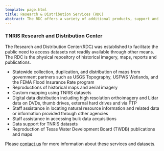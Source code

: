 ```yaml
---
template: page.html
title: Research & Distribution Services (RDC)
abstract: The RDC offers a variety of additional products, support and services from our in-house staff. We provide hands-on assistance and expertise.
---
```


### TNRIS Research and Distribution Center

  The Research and Distribution Center(RDC) was established to facilitate the public need to access datasets not readily available through other means. The RDC is the physical repository of historical imagery, maps, reports and publications.   

* Statewide collection, duplication, and distribution of maps from government partners such as USGS Topography, USFWS Wetlands, and the FEMA Flood Insurance Rate program
* Reproductions of historical maps and aerial imagery
* Custom mapping using TNRIS datasets
* Digital data distribution including high resolution orthoimagery and Lidar data on DVDs, thumb drives, external hard drives and via FTP
* Staff assistance in locating natural resource information and related data or information provided through other agencies
* Staff assistance in accessing bulk data acquisitions
* Data support for TNRIS datasets
* Reproduction of Texas Water Development Board (TWDB) publications and maps

Please [contact us](contact) for more information about these services and
datasets.
